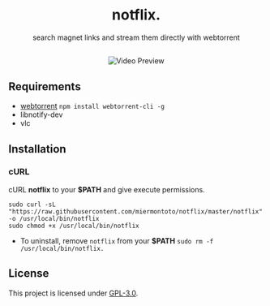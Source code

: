 <h1 align="center">notflix.</h1>
<p align="center">search magnet links and stream them directly with webtorrent</p>

##
<p align="center">
<img src="./example.gif" alt="Video Preview">
</p>

## Requirements

* [webtorrent](https://webtorrent.io/) `npm install webtorrent-cli -g`
* libnotify-dev
* vlc

## Installation

### cURL
cURL **notflix** to your **$PATH** and give execute permissions.

```
sudo curl -sL "https://raw.githubusercontent.com/miermontoto/notflix/master/notflix" -o /usr/local/bin/notflix
sudo chmod +x /usr/local/bin/notflix
```
- To uninstall, remove `notflix` from your **$PATH**  `sudo rm -f /usr/local/bin/notflix.`

## License
This project is licensed under [GPL-3.0](https://raw.githubusercontent.com/Illumina/licenses/master/gpl-3.0.txt).

